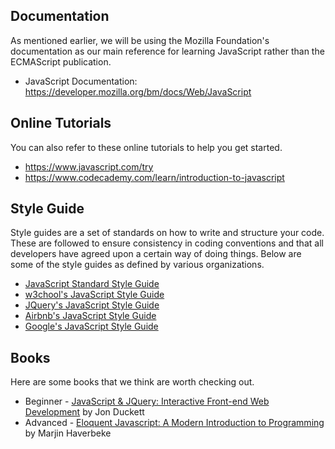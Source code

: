 ## Documentation

As mentioned earlier, we will be using the Mozilla Foundation's documentation as our main reference for learning JavaScript rather than the ECMAScript publication.

- JavaScript Documentation: https://developer.mozilla.org/bm/docs/Web/JavaScript

## Online Tutorials

You can also refer to these online tutorials to help you get started.

- https://www.javascript.com/try
- https://www.codecademy.com/learn/introduction-to-javascript

## Style Guide

Style guides are a set of standards on how to write and structure your code. These are followed to ensure consistency in coding conventions and that all developers have agreed upon a certain way of doing things. Below are some of the style guides as defined by various organizations.

- [JavaScript Standard Style Guide](https://github.com/standard/standard)
- [w3chool's JavaScript Style Guide](https://www.w3schools.com/js/js_conventions.asp)
- [JQuery's JavaScript Style Guide](https://contribute.jquery.org/style-guide/js/)
- [Airbnb's JavaScript Style Guide](https://github.com/airbnb/javascript)
- [Google's JavaScript Style Guide](https://google.github.io/styleguide/jsguide.html)

## Books

Here are some books that we think are worth checking out.

- Beginner - [JavaScript & JQuery: Interactive Front-end Web Development](http://www.javascriptbook.com/) by Jon Duckett
- Advanced - [Eloquent Javascript: A Modern Introduction to Programming](https://eloquentjavascript.net/) by Marjin Haverbeke
